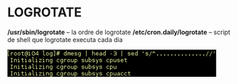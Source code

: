 # LOGROTATE
**/usr/sbin/logrotate** – la ordre de logrotate
**/etc/cron.daily/logrotate** – script de shell que logrotate executa cada dia

![Alt text](/img/dmesg-sed.png)

